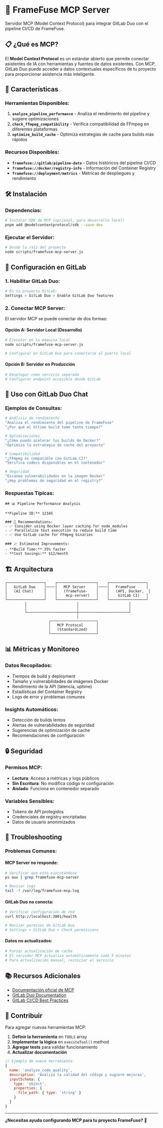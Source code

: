 # 🤖 FrameFuse MCP Server

Servidor MCP (Model Context Protocol) para integrar GitLab Duo con el pipeline CI/CD de FrameFuse.

## 📋 ¿Qué es MCP?

El **Model Context Protocol** es un estándar abierto que permite conectar asistentes de IA con herramientas y fuentes de datos existentes. Con MCP, GitLab Duo puede acceder a datos contextuales específicos de tu proyecto para proporcionar asistencia más inteligente.

## 🚀 Características

### **Herramientas Disponibles:**

1. **`analyze_pipeline_performance`** - Analiza el rendimiento del pipeline y sugiere optimizaciones
2. **`check_ffmpeg_compatibility`** - Verifica compatibilidad de FFmpeg en diferentes plataformas
3. **`optimize_build_cache`** - Optimiza estrategias de cache para builds más rápidos

### **Recursos Disponibles:**

- **`framefuse://gitlab/pipeline-data`** - Datos históricos del pipeline CI/CD
- **`framefuse://docker/registry-info`** - Información del Container Registry
- **`framefuse://deployment/metrics`** - Métricas de despliegues y rendimiento

## 🛠️ Instalación

### **Dependencias:**
```bash
# Instalar SDK de MCP (opcional, para desarrollo local)
pnpm add @modelcontextprotocol/sdk --save-dev
```

### **Ejecutar el Servidor:**
```bash
# Desde la raíz del proyecto
node scripts/framefuse-mcp-server.js
```

## 🔧 Configuración en GitLab

### **1. Habilitar GitLab Duo:**
```bash
# En tu proyecto GitLab:
Settings > GitLab Duo > Enable GitLab Duo features
```

### **2. Conectar MCP Server:**
El servidor MCP se puede conectar de dos formas:

#### **Opción A: Servidor Local (Desarrollo)**
```bash
# Ejecutar en tu máquina local
node scripts/framefuse-mcp-server.js

# Configurar en GitLab Duo para conectarse al puerto local
```

#### **Opción B: Servidor en Producción**
```bash
# Desplegar como servicio separado
# Configurar endpoint accesible desde GitLab
```

## 💬 Uso con GitLab Duo Chat

### **Ejemplos de Consultas:**

```bash
# Análisis de rendimiento
"Analiza el rendimiento del pipeline de FrameFuse"
"¿Por qué el último build tomó tanto tiempo?"

# Optimizaciones
"¿Cómo puedo acelerar los builds de Docker?"
"Optimiza la estrategia de cache del proyecto"

# Compatibilidad
"¿FFmpeg es compatible con GitLab CI?"
"Verifica codecs disponibles en el contenedor"

# Seguridad
"Escanea vulnerabilidades en la imagen Docker"
"¿Hay problemas de seguridad en el registry?"
```

### **Respuestas Típicas:**

```
## 📊 Pipeline Performance Analysis

**Pipeline ID:** 12345

### 🎯 Recommendations:
- ✅ Consider using Docker layer caching for node_modules
- ✅ Parallelize test execution to reduce build time
- ✅ Use GitLab cache for FFmpeg binaries

### 📈 Estimated Improvements:
- **Build Time:** 35% faster
- **Cost Savings:** $12/month
```

## 🏗️ Arquitectura

```
┌─────────────────┐    ┌──────────────────┐    ┌─────────────────┐
│   GitLab Duo    │────│   MCP Server     │────│   FrameFuse     │
│   (AI Chat)     │    │   (framefuse-    │    │   (API, Docker,  │
│                 │    │    mcp-server)   │    │    GitLab CI)   │
└─────────────────┘    └──────────────────┘    └─────────────────┘
         │                       │                       │
         │                       │                       │
         └───────────────────────┼───────────────────────┘
                                 │
                    ┌─────────────────────┐
                    │   MCP Protocol      │
                    │   (Standardized)    │
                    └─────────────────────┘
```

## 📊 Métricas y Monitoreo

### **Datos Recopilados:**
- Tiempos de build y deployment
- Tamaño y vulnerabilidades de imágenes Docker
- Rendimiento de la API (latencia, uptime)
- Estadísticas del Container Registry
- Logs de error y problemas comunes

### **Insights Automáticos:**
- Detección de builds lentos
- Alertas de vulnerabilidades de seguridad
- Sugerencias de optimización de cache
- Recomendaciones de configuración

## 🔒 Seguridad

### **Permisos MCP:**
- **Lectura**: Acceso a métricas y logs públicos
- **Sin Escritura**: No modifica código ni configuración
- **Aislado**: Funciona en contenedor separado

### **Variables Sensibles:**
- Tokens de API protegidos
- Credenciales de registry encriptadas
- Datos de usuario anonimizados

## 🚨 Troubleshooting

### **Problemas Comunes:**

#### **MCP Server no responde:**
```bash
# Verificar que esté ejecutándose
ps aux | grep framefuse-mcp-server

# Revisar logs
tail -f /var/log/framefuse-mcp.log
```

#### **GitLab Duo no conecta:**
```bash
# Verificar configuración de red
curl http://localhost:3001/health

# Revisar permisos de GitLab Duo
# Settings > GitLab Duo > Check permissions
```

#### **Datos no actualizados:**
```bash
# Forzar actualización de cache
# El servidor MCP actualiza automáticamente cada 5 minutos
# Para actualización manual, reiniciar el servicio
```

## 📚 Recursos Adicionales

- [Documentación oficial de MCP](https://modelcontextprotocol.io/)
- [GitLab Duo Documentation](https://docs.gitlab.com/user/gitlab_duo/)
- [GitLab CI/CD Best Practices](https://docs.gitlab.com/ci/optimization/)

## 🤝 Contribuir

Para agregar nuevas herramientas MCP:

1. **Definir la herramienta** en `TOOLS` array
2. **Implementar la lógica** en `executeTool()` method
3. **Agregar tests** para validar funcionamiento
4. **Actualizar documentación**

```javascript
// Ejemplo de nueva herramienta
{
  name: 'analyze_code_quality',
  description: 'Analiza la calidad del código y sugiere mejoras',
  inputSchema: {
    type: 'object',
    properties: {
      file_path: { type: 'string' }
    }
  }
}
```

---

**¿Necesitas ayuda configurando MCP para tu proyecto FrameFuse?** 🚀
